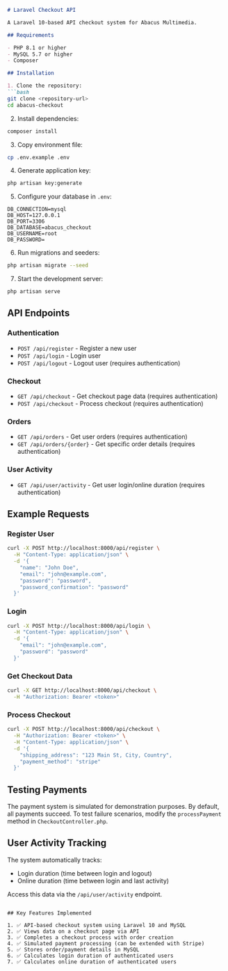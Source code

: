 ```markdown
# Laravel Checkout API

A Laravel 10-based API checkout system for Abacus Multimedia.

## Requirements

- PHP 8.1 or higher
- MySQL 5.7 or higher
- Composer

## Installation

1. Clone the repository:
```bash
git clone <repository-url>
cd abacus-checkout
```

2. Install dependencies:
```bash
composer install
```

3. Copy environment file:
```bash
cp .env.example .env
```

4. Generate application key:
```bash
php artisan key:generate
```

5. Configure your database in `.env`:
```env
DB_CONNECTION=mysql
DB_HOST=127.0.0.1
DB_PORT=3306
DB_DATABASE=abacus_checkout
DB_USERNAME=root
DB_PASSWORD=
```

6. Run migrations and seeders:
```bash
php artisan migrate --seed
```

7. Start the development server:
```bash
php artisan serve
```

## API Endpoints

### Authentication
- `POST /api/register` - Register a new user
- `POST /api/login` - Login user
- `POST /api/logout` - Logout user (requires authentication)

### Checkout
- `GET /api/checkout` - Get checkout page data (requires authentication)
- `POST /api/checkout` - Process checkout (requires authentication)

### Orders
- `GET /api/orders` - Get user orders (requires authentication)
- `GET /api/orders/{order}` - Get specific order details (requires authentication)

### User Activity
- `GET /api/user/activity` - Get user login/online duration (requires authentication)

## Example Requests

### Register User
```bash
curl -X POST http://localhost:8000/api/register \
  -H "Content-Type: application/json" \
  -d '{
    "name": "John Doe",
    "email": "john@example.com",
    "password": "password",
    "password_confirmation": "password"
  }'
```

### Login
```bash
curl -X POST http://localhost:8000/api/login \
  -H "Content-Type: application/json" \
  -d '{
    "email": "john@example.com",
    "password": "password"
  }'
```

### Get Checkout Data
```bash
curl -X GET http://localhost:8000/api/checkout \
  -H "Authorization: Bearer <token>"
```

### Process Checkout
```bash
curl -X POST http://localhost:8000/api/checkout \
  -H "Authorization: Bearer <token>" \
  -H "Content-Type: application/json" \
  -d '{
    "shipping_address": "123 Main St, City, Country",
    "payment_method": "stripe"
  }'
```

## Testing Payments

The payment system is simulated for demonstration purposes. By default, all payments succeed. To test failure scenarios, modify the `processPayment` method in `CheckoutController.php`.

## User Activity Tracking

The system automatically tracks:
- Login duration (time between login and logout)
- Online duration (time between login and last activity)

Access this data via the `/api/user/activity` endpoint.
```

## Key Features Implemented

1. ✅ API-based checkout system using Laravel 10 and MySQL
2. ✅ Views data on a checkout page via API
3. ✅ Completes a checkout process with order creation
4. ✅ Simulated payment processing (can be extended with Stripe)
5. ✅ Stores order/payment details in MySQL
6. ✅ Calculates login duration of authenticated users
7. ✅ Calculates online duration of authenticated users